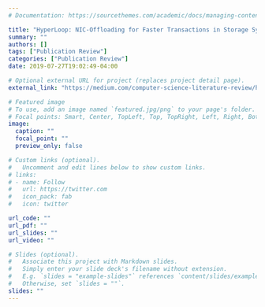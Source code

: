 ```yaml
---
# Documentation: https://sourcethemes.com/academic/docs/managing-content/

title: "HyperLoop: NIC-Offloading for Faster Transactions in Storage Systems [SIGCOMM 2018]"
summary: ""
authors: []
tags: ["Publication Review"]
categories: ["Publication Review"]
date: 2019-07-27T19:02:49-04:00

# Optional external URL for project (replaces project detail page).
external_link: "https://medium.com/computer-science-literature-review/hyperloop-nic-offloading-for-faster-transactions-in-storage-systems-sigcomm-2018-c8f0673b5889"

# Featured image
# To use, add an image named `featured.jpg/png` to your page's folder.
# Focal points: Smart, Center, TopLeft, Top, TopRight, Left, Right, BottomLeft, Bottom, BottomRight.
image:
  caption: ""
  focal_point: ""
  preview_only: false

# Custom links (optional).
#   Uncomment and edit lines below to show custom links.
# links:
# - name: Follow
#   url: https://twitter.com
#   icon_pack: fab
#   icon: twitter

url_code: ""
url_pdf: ""
url_slides: ""
url_video: ""

# Slides (optional).
#   Associate this project with Markdown slides.
#   Simply enter your slide deck's filename without extension.
#   E.g. `slides = "example-slides"` references `content/slides/example-slides.md`.
#   Otherwise, set `slides = ""`.
slides: ""
---
```

